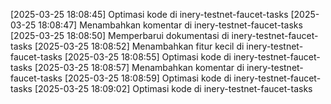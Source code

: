 [2025-03-25 18:08:45] Optimasi kode di inery-testnet-faucet-tasks
[2025-03-25 18:08:47] Menambahkan komentar di inery-testnet-faucet-tasks
[2025-03-25 18:08:50] Memperbarui dokumentasi di inery-testnet-faucet-tasks
[2025-03-25 18:08:52] Menambahkan fitur kecil di inery-testnet-faucet-tasks
[2025-03-25 18:08:55] Optimasi kode di inery-testnet-faucet-tasks
[2025-03-25 18:08:57] Menambahkan komentar di inery-testnet-faucet-tasks
[2025-03-25 18:08:59] Optimasi kode di inery-testnet-faucet-tasks
[2025-03-25 18:09:02] Optimasi kode di inery-testnet-faucet-tasks
